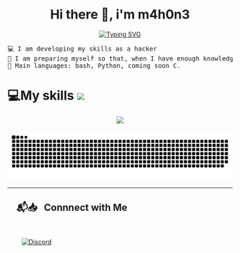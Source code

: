 <h1 align="center"> Hi there 👋, i'm m4h0n3</h1>

<p align="center">
	<a href="https://github.com/rexmax47">
		<img src="https://readme-typing-svg.herokuapp.com?font=Fira+Code&pause=1000&center=true&width=435&lines=Ethical+Hacker;Penetration+Tester;Cybersecurity+Enthusiast" alt="Typing SVG" />
	</a>
</p>

<pre>
💻 I am developing my skills as a hacker
🎯 I am preparing myself so that, when I have enough knowledge, I can work in an intelligence agency.
🌟 Main languages: bash, Python, coming soon C.
</pre>

# 💻My skills <img src = "https://media2.giphy.com/media/QssGEmpkyEOhBCb7e1/giphy.gif?cid=ecf05e47a0n3gi1bfqntqmob8g9aid1oyj2wr3ds3mg700bl&rid=giphy.gif" width = 32px>

<p align="center">
  <a href="https://skillicons.dev">
    <img src="https://skillicons.dev/icons?i=bash,py,arch" />
  </a>
</p>

<p align="center">
  <img src="https://raw.githubusercontent.com/platane/snk/output/github-contribution-grid-snake-dark.svg" alt="snake">
</p>

---
## &nbsp; &nbsp; 📬📥 &nbsp; Connnect with Me

<br/>

&nbsp; &nbsp; &nbsp; &nbsp; <a href="https://www.linkedin.com/in/kgan31/">
<a href = "https://discord.com/users/461337848734285845"><img width="100px" alt = "Discord" src = "https://img.shields.io/badge/Discord-7289DA?style=flat&logo=discord&logoColor=white"/></a>
